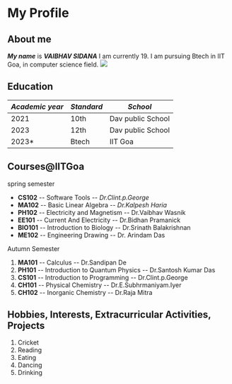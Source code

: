 # My Profile

## About me
 ***My name*** is ***VAIBHAV SIDANA***
 I am currently 19. I am  pursuing Btech in IIT Goa, in computer science field.
 ![](https://img.freepik.com/free-vector/head-man_1308-33466.jpg?w=740&t=st=1707283045~exp=1707283645~hmac=7b7a32efa30a423c0a5042efa32591674055eec4623117fe4a615c436d88c791)
 ## Education
|*Academic year*|*Standard*|*School*|
|-----------------|--------------|-----------------|
| 2021|10th|Dav public School|
|2023| 12th| Dav public School|
|2023*|Btech| IIT Goa|

## Courses@IITGoa
spring semester
- **CS102** --   Software Tools  -- *Dr.Clint.p.George*
- **MA102** -- Basic Linear Algebra -- *Dr.Kalpesh Haria*
- **PH102** -- Electricity and Magnetism -- Dr.Vaibhav Wasnik
- **EE101** -- Current And Electricity -- Dr.Bidhan Pramanick
- **BIO101** -- Introduction to Biology -- Dr.Srinath Balakrishnan
- **ME102** -- Engineering Drawing -- Dr. Arindam Das

Autumn Semester
1. **MA101** -- Calculus -- Dr.Sandipan De
2. **PH101** -- Introduction to Quantum Physics -- Dr.Santosh Kumar Das
3. **CS101** -- Introduction to Programming -- Dr.Clint.p.George
4. **CH101** -- Physical Chemistry -- Dr.E.Subhrmaniyam.Iyer
5. **CH102** -- Inorganic Chemistry -- Dr.Raja Mitra

## Hobbies, Interests, Extracurricular Activities, Projects
1. Cricket
2. Reading
3. Eating
4. Dancing
5. Drinking
